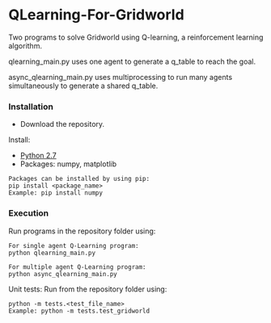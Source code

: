 # QLearning-For-Gridworld
Two programs to solve Gridworld using Q-learning, a reinforcement learning algorithm.

qlearning_main.py uses one agent to generate a q_table to reach the goal.

async_qlearning_main.py uses multiprocessing to run many agents simultaneously to generate a shared q_table.

### Installation
* Download the repository.

Install:
* [Python 2.7](https://www.python.org/downloads/)
* Packages: numpy, matplotlib
```
Packages can be installed by using pip:
pip install <package_name>
Example: pip install numpy
```

### Execution
Run programs in the repository folder using:
```
For single agent Q-Learning program:
python qlearning_main.py

For multiple agent Q-Learning program:
python async_qlearning_main.py
```

Unit tests:
Run from the repository folder using:
```
python -m tests.<test_file_name>
Example: python -m tests.test_gridworld
```

